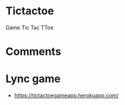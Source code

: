 # Tictactoe
Game Tic Tac TToe

# Comments
  
# Lync game

  - https://tictactoegameapp.herokuapp.com/
